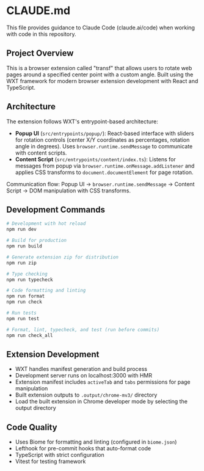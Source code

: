 # CLAUDE.md

This file provides guidance to Claude Code (claude.ai/code) when working with code in this repository.

## Project Overview

This is a browser extension called "transf" that allows users to rotate web pages around a specified center point with a custom angle. Built using the WXT framework for modern browser extension development with React and TypeScript.

## Architecture

The extension follows WXT's entrypoint-based architecture:

- **Popup UI** (`src/entrypoints/popup/`): React-based interface with sliders for rotation controls (center X/Y coordinates as percentages, rotation angle in degrees). Uses `browser.runtime.sendMessage` to communicate with content scripts.
- **Content Script** (`src/entrypoints/content/index.ts`): Listens for messages from popup via `browser.runtime.onMessage.addListener` and applies CSS transforms to `document.documentElement` for page rotation.

Communication flow: Popup UI → `browser.runtime.sendMessage` → Content Script → DOM manipulation with CSS transforms.

## Development Commands

```bash
# Development with hot reload
npm run dev

# Build for production
npm run build

# Generate extension zip for distribution
npm run zip

# Type checking
npm run typecheck

# Code formatting and linting
npm run format
npm run check

# Run tests
npm run test

# Format, lint, typecheck, and test (run before commits)
npm run check_all
```

## Extension Development

- WXT handles manifest generation and build process
- Development server runs on localhost:3000 with HMR
- Extension manifest includes `activeTab` and `tabs` permissions for page manipulation
- Built extension outputs to `.output/chrome-mv3/` directory
- Load the built extension in Chrome developer mode by selecting the output directory

## Code Quality

- Uses Biome for formatting and linting (configured in `biome.json`)
- Lefthook for pre-commit hooks that auto-format code
- TypeScript with strict configuration
- Vitest for testing framework